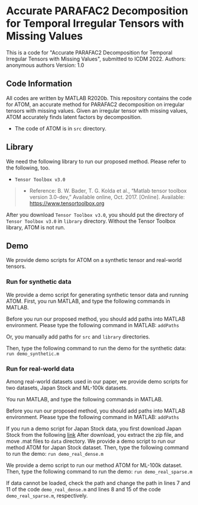 # Accurate PARAFAC2 Decomposition for Temporal Irregular Tensors with Missing Values
This is a code for "Accurate PARAFAC2 Decomposition for Temporal Irregular Tensors with Missing Values", submitted to ICDM 2022.
Authors: anonymous authors
Version: 1.0

## Code Information
All codes are written by MATLAB R2020b.
This repository contains the code for ATOM, an accurate method for PARAFAC2 decomposition on irregular tensors with missing values.
Given an irregular tensor with missing values, ATOM accurately finds latent factors by decomposition.

- The code of ATOM is in `src` directory.

## Library
We need the following library to run our proposed method.
Please refer to the following, too.
 - `Tensor Toolbox v3.0`
 > * Reference: B. W. Bader, T. G. Kolda et al., “Matlab tensor toolbox version 3.0-dev,” Available online, Oct. 2017. [Online]. Available: <https://www.tensortoolbox.org>

After you download `Tensor Toolbox v3.0`, you should put the directory of `Tensor Toolbox v3.0` in `library` directory.
Without the Tensor Toolbox library, ATOM is not run.

## Demo
We provide demo scripts for ATOM on a synthetic tensor and real-world tensors.

### Run for synthetic data
We provide a demo script for generating synthetic tensor data and running ATOM.
First, you run MATLAB, and type the following commands in MATLAB.

Before you run our proposed method, you should add paths into MATLAB environment. Please type the following command in MATLAB:
    `addPaths`

Or, you manually add paths for `src` and `library` directories.

Then, type the following command to run the demo for the synthetic data:
    ```
    run demo_synthetic.m
    ```
### Run for real-world data
Among real-world datasets used in our paper, we provide demo scripts for two datasets, Japan Stock and ML-100k datasets.

You run MATLAB, and type the following commands in MATLAB.

Before you run our proposed method, you should add paths into MATLAB environment. Please type the following command in MATLAB:
    `addPaths`

If you run a demo script for Japan Stock data, you first download Japan Stock from the following [link](https://drive.google.com/file/d/1whN5pZvo4ybVNHvg1z3rfsOO-QjF_WMk/view?usp=sharing)
After download, you extract the zip file, and move .mat files to `data` directory.
We provide a demo script to run our method ATOM for Japan Stock dataset.
Then, type the following command to run the demo:
    `run demo_real_dense.m`

We provide a demo script to run our method ATOM for ML-100k dataset.
Then, type the following command to run the demo:
    `run demo_real_sparse.m`

If data cannot be loaded, check the path and change the path in lines 7 and 11 of the code `demo_real_dense.m` and lines 8 and 15 of the code `demo_real_sparse.m`, respectively.
